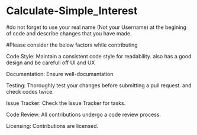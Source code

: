 # Calculate-Simple_Interest

#do not forget to use your real name (Not your Username) at the begining of code and describe changes that you have made.

#Please consider the below factors while contributing

Code Style:
Maintain a consistent code style for readability.
also has a good design and be carefull off UI and UX

Documentation:
Ensure well-documantation 

Testing:
Thoroughly test your changes before submitting a pull request.
and check codes twice.

Issue Tracker:
Check the Issue Tracker for tasks.

Code Review:
All contributions undergo a code review process.

Licensing:
Contributions are licensed.





